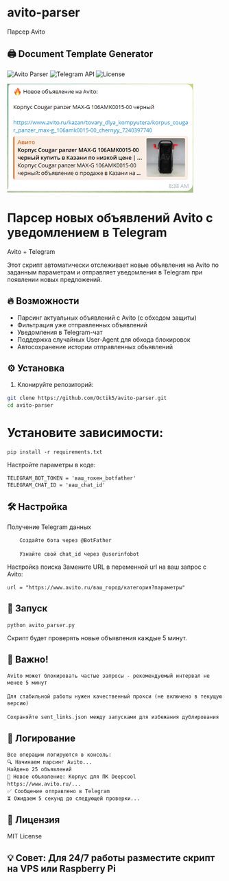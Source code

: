 # avito-parser
Парсер Avito
## 🖨️ Document Template Generator
![Avito Parser](https://img.shields.io/badge/Python-3.8%2B-blue)
![Telegram API](https://img.shields.io/badge/Telegram%20API-Latest-green)
![License](https://img.shields.io/badge/License-MIT-yellow)

![Avito Telegram Integration](./screenshot/HowToLooksLike.png)

# Парсер новых объявлений Avito с уведомлением в Telegram

Avito + Telegram

Этот скрипт автоматически отслеживает новые объявления на Avito по заданным параметрам и отправляет уведомления в Telegram при появлении новых предложений.

## 🔥 Возможности

- Парсинг актуальных объявлений с Avito (с обходом защиты)
- Фильтрация уже отправленных объявлений
- Уведомления в Telegram-чат
- Поддержка случайных User-Agent для обхода блокировок
- Автосохранение истории отправленных объявлений

## ⚙️ Установка

1. Клонируйте репозиторий:
```bash
git clone https://github.com/Octik5/avito-parser.git
cd avito-parser
```
# Установите зависимости:
```
pip install -r requirements.txt
```

Настройте параметры в коде:
```
TELEGRAM_BOT_TOKEN = 'ваш_токен_botfather'
TELEGRAM_CHAT_ID = 'ваш_chat_id'
```

## 🛠 Настройка
Получение Telegram данных
```
    Создайте бота через @BotFather

    Узнайте свой chat_id через @userinfobot
```
Настройка поиска
Замените URL в переменной url на ваш запрос с Avito:
```
url = "https://www.avito.ru/ваш_город/категория?параметры"
```
## 🚀 Запуск
```
python avito_parser.py
```

Скрипт будет проверять новые объявления каждые 5 минут.
## 📌 Важно!

    Avito может блокировать частые запросы - рекомендуемый интервал не менее 5 минут

    Для стабильной работы нужен качественный прокси (не включено в текущую версию)

    Сохраняйте sent_links.json между запусками для избежания дублирования

## 📄 Логирование
```bash
Все операции логируются в консоль:
🔍 Начинаем парсинг Avito...
Найдено 25 объявлений
🔹 Новое объявление: Корпус для ПК Deepcool
https://www.avito.ru/...
✅ Сообщение отправлено в Telegram
⏳ Ожидаем 5 секунд до следующей проверки...
```

## 📜 Лицензия

MIT License

## 💡 Совет: Для 24/7 работы разместите скрипт на VPS или Raspberry Pi
